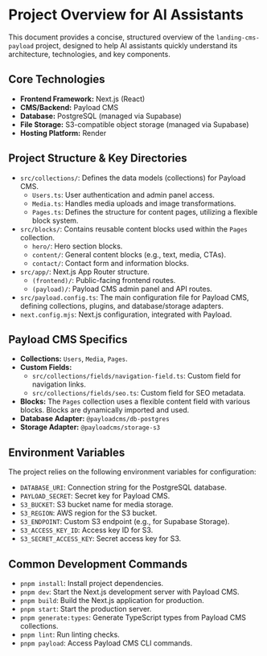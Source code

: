 # Project Overview for AI Assistants

This document provides a concise, structured overview of the `landing-cms-payload` project, designed to help AI assistants quickly understand its architecture, technologies, and key components.

## Core Technologies

*   **Frontend Framework:** Next.js (React)
*   **CMS/Backend:** Payload CMS
*   **Database:** PostgreSQL (managed via Supabase)
*   **File Storage:** S3-compatible object storage (managed via Supabase)
*   **Hosting Platform:** Render

## Project Structure & Key Directories

*   `src/collections/`: Defines the data models (collections) for Payload CMS.
    *   `Users.ts`: User authentication and admin panel access.
    *   `Media.ts`: Handles media uploads and image transformations.
    *   `Pages.ts`: Defines the structure for content pages, utilizing a flexible block system.
*   `src/blocks/`: Contains reusable content blocks used within the `Pages` collection.
    *   `hero/`: Hero section blocks.
    *   `content/`: General content blocks (e.g., text, media, CTAs).
    *   `contact/`: Contact form and information blocks.
*   `src/app/`: Next.js App Router structure.
    *   `(frontend)/`: Public-facing frontend routes.
    *   `(payload)/`: Payload CMS admin panel and API routes.
*   `src/payload.config.ts`: The main configuration file for Payload CMS, defining collections, plugins, and database/storage adapters.
*   `next.config.mjs`: Next.js configuration, integrated with Payload.

## Payload CMS Specifics

*   **Collections:** `Users`, `Media`, `Pages`.
*   **Custom Fields:**
    *   `src/collections/fields/navigation-field.ts`: Custom field for navigation links.
    *   `src/collections/fields/seo.ts`: Custom field for SEO metadata.
*   **Blocks:** The `Pages` collection uses a flexible content field with various blocks. Blocks are dynamically imported and used.
*   **Database Adapter:** `@payloadcms/db-postgres`
*   **Storage Adapter:** `@payloadcms/storage-s3`

## Environment Variables

The project relies on the following environment variables for configuration:

*   `DATABASE_URI`: Connection string for the PostgreSQL database.
*   `PAYLOAD_SECRET`: Secret key for Payload CMS.
*   `S3_BUCKET`: S3 bucket name for media storage.
*   `S3_REGION`: AWS region for the S3 bucket.
*   `S3_ENDPOINT`: Custom S3 endpoint (e.g., for Supabase Storage).
*   `S3_ACCESS_KEY_ID`: Access key ID for S3.
*   `S3_SECRET_ACCESS_KEY`: Secret access key for S3.

## Common Development Commands

*   `pnpm install`: Install project dependencies.
*   `pnpm dev`: Start the Next.js development server with Payload CMS.
*   `pnpm build`: Build the Next.js application for production.
*   `pnpm start`: Start the production server.
*   `pnpm generate:types`: Generate TypeScript types from Payload CMS collections.
*   `pnpm lint`: Run linting checks.
*   `pnpm payload`: Access Payload CMS CLI commands.
